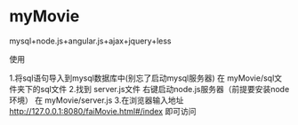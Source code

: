 # myMovie
mysql+node.js+angular.js+ajax+jquery+less


使用

1.将sql语句导入到mysql数据库中(别忘了启动mysql服务器)
在 myMovie/sql文件夹下的sql文件
2.找到 server.js文件 右键启动node.js服务器（前提要安装node环境）
在 myMovie/server.js
3.在浏览器输入地址
http://127.0.0.1:8080/faiMovie.html#/index
即可访问
